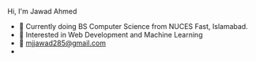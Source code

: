 
Hi, I'm Jawad Ahmed

- 🔭  Currently doing BS Computer Science from NUCES Fast, Islamabad.
- 🌱  Interested in Web Development and Machine Learning
- 📧  mjjawad285@gmail.com
- <!--
- twitter : ![image](https://twitter.com/_JA28)
- ![image](https://www.linkedin.com/in/jawad-ahmed-a99310204/)
-->
 
